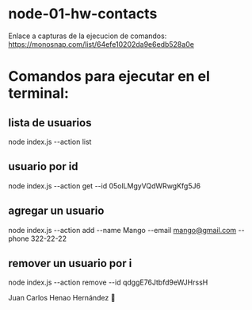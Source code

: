 # node-01-hw-contacts 
Enlace a capturas de la ejecucion de comandos: https://monosnap.com/list/64efe10202da9e6edb528a0e

# Comandos para ejecutar en el terminal:
## lista de usuarios
node index.js --action list
## usuario por id
node index.js --action get --id 05olLMgyVQdWRwgKfg5J6
## agregar un usuario
node index.js --action add --name Mango --email mango@gmail.com --phone 322-22-22
## remover un usuario por i
node index.js --action remove --id qdggE76Jtbfd9eWJHrssH

Juan Carlos Henao Hernández 🦅
